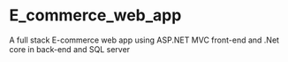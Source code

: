 # E_commerce_web_app
A full stack E-commerce web app using ASP.NET MVC front-end and .Net core in back-end and SQL server
